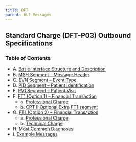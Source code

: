 ```yaml
---
title: DFT 
parent: HL7 Messages
---
```


## Standard Charge (DFT-P03) Outbound Specifications

### Table of Contents

- A. [Basic Interface Structure and Description](Basic_Interface_Structure_and_Description.md)
- B. [MSH Segment – Message Header](MSH_Segment_Message_Header.md)
- C. [EVN Segment – Event Type](EVN_Segment_Event_Type.md)
- D. [PID Segment – Patient Identification](PID_Segment_Patient_Identification.md)
- E. [PV1 Segment – Patient Visit](PV1_Segment_Patient_Visit.md)
- F. [FT1 (Option 1) – Financial Transaction](FT1_Option1_Financial_Transaction.md)
   - a. [Professional Charge](FT1_Option1_Professional_Charge.md)
   - b. [CPT II Optional Extra FT1 segment](FT1_Option1_CPT_II_Optional_Extra_FT1_segment.md)
- G. [FT1 (Option 2) – Financial Transaction](FT1_Option2_Financial_Transaction.md)
   - a. [Professional Charge](FT1_Option2_Professional_Charge.md)
   - b. [Technical Charge](FT1_Option2_Technical_Charge.md)
- H. [Most Common Diagnoses](Most_Common_Diagnoses.md)
- I. [Example Messages](Example_Messages.md)


